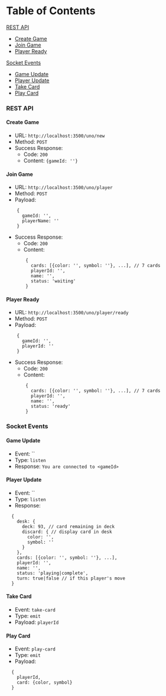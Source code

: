 # Table of Contents

[REST API](#rest-api)
- [Create Game](#create-game)
- [Join Game](#join-game)
- [Player Ready](#player-ready)

[Socket Events](#socket-events)
- [Game Update](#game-update)
- [Player Update](#player-update)
- [Take Card](#take-card)
- [Play Card](#play-card)


### REST API
#### Create Game
- URL: `http://localhost:3500/uno/new`
- Method: `POST`
- Success Response:
  - Code: `200`
  - Content: `{gameId: ''}`

#### Join Game
- URL: `http://localhost:3500/uno/player`
- Method: `POST`
- Payload:
```
    {
      gameId: '',
      playerName: ''
    }
```
- Success Response:
  - Code: `200`
  - Content: 
  ```
      {
        cards: [{color: '', symbol: ''}, ...], // 7 cards
        playerId: '',
        name: '',
        status: 'waiting'
      }
  ```

#### Player Ready
- URL: `http://localhost:3500/uno/player/ready`
- Method: `POST`
- Payload:
```
    {
      gameId: '',
      playerId: ''
    }
```
- Success Response:
  - Code: `200`
  - Content: 
  ```
      {
        cards: [{color: '', symbol: ''}, ...], // 7 cards
        playerId: '',
        name: '',
        status: 'ready'
      }
  ```

### Socket Events

#### Game Update
- Event: ``
- Type: `listen`
- Response: `You are connected to <gameId>`

#### Player Update
- Event: ``
- Type: `listen`
- Response:
```
  {
    desk: {
      deck: 93, // card remaining in deck
      discard: { // display card in desk
        color: '',
        symbol: ''
      }
    },
    cards: [{color: '', symbol: ''}, ...],
    playerId: '',
    name: '',
    status: 'playing|complete',
    turn: true|false // if this player's move
  }
```

#### Take Card
- Event: `take-card`
- Type: `emit`
- Payload: `playerId`

#### Play Card
- Event: `play-card`
- Type: `emit`
- Payload: 
```
  {
    playerId, 
    card: {color, symbol}
  }
```